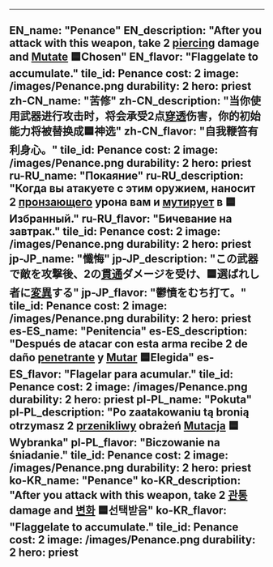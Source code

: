 ---

EN_name: "Penance"
EN_description: "After you attack with this weapon, take 2 <u>piercing</u> damage and <u>Mutate</u> 🟦Chosen"
EN_flavor: "Flaggelate to accumulate."
tile_id: Penance
cost: 2
image: /images/Penance.png
durability: 2
hero: priest
zh-CN_name: "苦修"
zh-CN_description: "当你使用武器进行攻击时，将会承受2点<u>穿透</u>伤害，你的初始能力将被替换成🟦神选"
zh-CN_flavor: "自我鞭笞有利身心。"
tile_id: Penance
cost: 2
image: /images/Penance.png
durability: 2
hero: priest
ru-RU_name: "Покаяние"
ru-RU_description: "Когда вы атакуете с этим оружием, наносит 2 <u>пронзающего</u> урона вам и <u>мутирует</u> в 🟦Избранный."
ru-RU_flavor: "Бичевание на завтрак."
tile_id: Penance
cost: 2
image: /images/Penance.png
durability: 2
hero: priest
jp-JP_name: "懺悔"
jp-JP_description: "この武器で敵を攻撃後、2の<u>貫通</u>ダメージを受け、🟦選ばれし者に<u>変異</u>する"
jp-JP_flavor: "鬱憤をむち打て。"
tile_id: Penance
cost: 2
image: /images/Penance.png
durability: 2
hero: priest
es-ES_name: "Penitencia"
es-ES_description: "Después de atacar con esta arma recibe 2 de daño <u>penetrante</u> y <u>Mutar</u> 🟦Elegida"
es-ES_flavor: "Flagelar para acumular."
tile_id: Penance
cost: 2
image: /images/Penance.png
durability: 2
hero: priest
pl-PL_name: "Pokuta"
pl-PL_description: "Po zaatakowaniu tą bronią otrzymasz 2 <u>przenikliwy</u> obrażeń <u>Mutacja</u> 🟦Wybranka"
pl-PL_flavor: "Biczowanie na śniadanie."
tile_id: Penance
cost: 2
image: /images/Penance.png
durability: 2
hero: priest
ko-KR_name: "Penance"
ko-KR_description: "After you attack with this weapon, take 2 <u>관통</u> damage and <u>변화</u> 🟦선택받음"
ko-KR_flavor: "Flaggelate to accumulate."
tile_id: Penance
cost: 2
image: /images/Penance.png
durability: 2
hero: priest
---